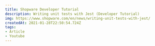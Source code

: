 ```yaml
---
title: Shopware Developer Tutorial
description: Writing unit tests with Jest (Developer Tutorial)
img: https://www.shopware.com/en/news/writing-unit-tests-with-jest/
createdAt: 2021-01-28T22:50:54.724Z
tags:
- Article
- Youtube
---
```

